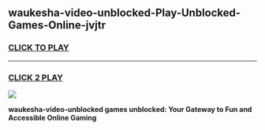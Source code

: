 
## waukesha-video-unblocked-Play-Unblocked-Games-Online-jvjtr
<h3>
<a href="https://premium76.site?title=waukesha-video-unblocked&ref=25A">CLICK TO PLAY</a></h3>
<hr>

<h3>
<a href="https://premium76.site?title=waukesha-video-unblocked&ref=25A">CLICK 2 PLAY</a>
  
</h3>

<a href="https://premium76.site?title=waukesha-video-unblocked&ref=25A"><img src="https://clearcache.store/games.png"></a>


**waukesha-video-unblocked games unblocked: Your Gateway to Fun and Accessible Online Gaming**
